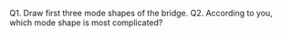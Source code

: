 Q1. Draw first three mode shapes of the bridge.
Q2. According to you, which mode shape is most complicated?